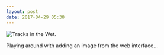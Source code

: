 ```yaml
---
layout: post
date: 2017-04-29 05:30
---
```

![Tracks in the Wet](http://www.desparoz.com/wp-content/uploads/2017/02/170111-RailwayTracks-010-Edit-Edit-Edit.jpg).

Playing around with adding an image from the web interface...
